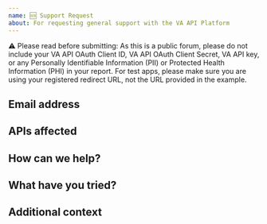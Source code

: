 ```yaml
---
name: 🆘 Support Request
about: For requesting general support with the VA API Platform
---
```


⚠️ Please read before submitting: As this is a public forum, please do not include your VA API OAuth Client ID, VA API OAuth Client Secret, VA API key, or any Personally Identifiable Information (PII) or Protected Health Information (PHI) in your report. For test apps, please make sure you are using your registered redirect URL, not the URL provided in the example.


## Email address

<!-- Please include your email address. -->


## APIs affected

<!-- Please list affected APIs (if applicable). -->


## How can we help?

<!-- Describe what we can help you with. -->


## What have you tried?

<!-- Describe in detail what you have already tried. -->


## Additional context

<!-- Add any other context or screenshots here. -->
